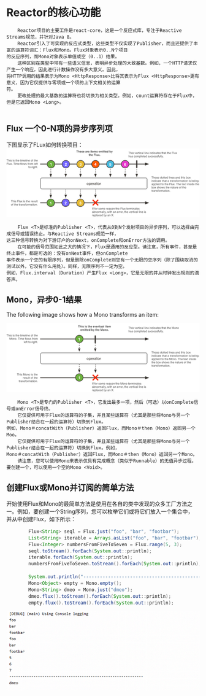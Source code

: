 # Reactor的核心功能
```text
    Reactor项目的主要工件是react-core，这是一个反应式库，专注于Reactive Streams规范，并针对Java 8。
    Reactor引入了可实现的反应式类型，这些类型不仅实现了Publisher，而且还提供了丰富的运算符词汇：Flux和Mono。Flux对象表示0..N个项目
的反应序列，而Mono对象表示单值或空（0..1）结果。
    这种区别在类型中带有一些语义信息，表明异步处理的大致基数。例如，一个HTTP请求仅产生一个响应，因此进行计数操作没有多大意义。因此，
将HTTP调用的结果表示为Mono <HttpResponse>比将其表示为Flux <HttpResponse>更有意义，因为它仅提供与零项或一个项的上下文相关的运算
符。
    更改处理的最大基数的运算符也将切换为相关类型。例如，count运算符存在于Flux中，但是它返回Mono <Long>。           


```

## Flux 一个0-N项的异步序列项

下图显示了FLux如何转换项目：
![flux](images/flux.png)
```text
    Flux <T>是标准的Publisher <T>，代表从0到N个发射项目的异步序列，可以选择由完成信号或错误终止。与Reactive Streams规范一样，
这三种信号转换为对下游订户的onNext，onComplete和onError方法的调用。
    在可能的信号范围如此之大的情况下，Flux是通用的反应型。请注意，所有事件，甚至是终止事件，都是可选的：没有onNext事件，但onComplete
事件表示一个空的有限序列，但是删除onComplete则您有一个无限的空序列（除了围绕取消的测试以外，它没有什么用处）。同样，无限序列不一定为空。
例如，Flux.interval（Duration）产生Flux <Long>，它是无限的并从时钟发出规则的滴答声。
```

## Mono，异步0-1结果

The following image shows how a Mono transforms an item:

![flux](images/mono.png)

```text
    Mono <T>是专门的Publisher <T>，它发出最多一项，然后（可选）以onComplete信号或onError信号终。      
    它仅提供可用于Flux的运算符的子集，并且某些运算符（尤其是那些将Mono与另一个Publisher结合在一起的运算符）切换到Flux。
例如，Mono＃concatWith（Publisher）返回Flux，而Mono＃then（Mono）返回另一个Moo。
    它仅提供可用于Flux的运算符的子集，并且某些运算符（尤其是那些将Mono与另一个Publisher结合在一起的运算符）切换到Flux。例如，
Mono＃concatWith（Publisher）返回Flux，而Mono＃then（Mono）返回另一个Mono。  
    请注意，您可以使用Mono来表示仅具有完成概念（类似于Runnable）的无值异步过程。要创建一个，可以使用一个空的Mono <Void>。  

```

## 创建Flux或Mono并订阅的简单方法

开始使用Flux和Mono的最简单方法是使用在各自的类中发现的众多工厂方法之一。例如，要创建一个String序列，您可以枚举它们或将它们放入一个集合中，
并从中创建Flux，如下所示：
```java
        Flux<String> seql = Flux.just("foo", "bar", "footbar");
        List<String> iterable = Arrays.asList("foo", "bar", "footbar");
        Flux<Integer> numbersFromFiveToSeven = Flux.range(5, 3);
        seql.toStream().forEach(System.out::println);
        iterable.forEach(System.out::println);
        numbersFromFiveToSeven.toStream().forEach(System.out::println);

        System.out.println("-------------------------------------------------------------");
        Mono<Object> empty = Mono.empty();
        Mono<String> dmeo = Mono.just("dmeo");
        dmeo.flux().toStream().forEach(System.out::println);
        empty.flux().toStream().forEach(System.out::println);
```
![flux和Mono的使用demo](images/flux_mono_demo.png)


